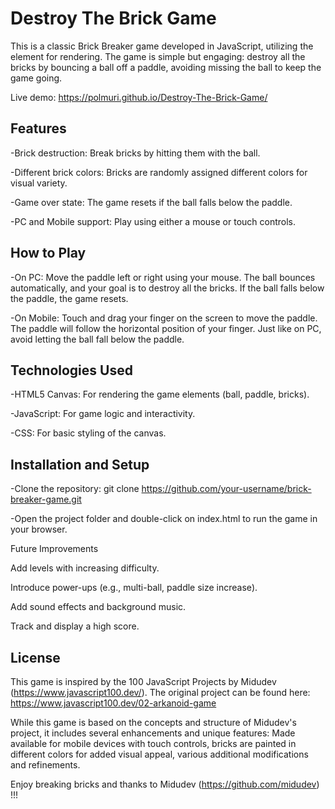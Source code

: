 # Destroy The Brick Game

This is a classic Brick Breaker game developed in JavaScript, utilizing the <canvas> element for rendering. The game is simple but engaging: destroy all the bricks by bouncing a ball off a paddle, avoiding missing the ball to keep the game going.

Live demo: https://polmuri.github.io/Destroy-The-Brick-Game/

## Features

-Brick destruction: Break bricks by hitting them with the ball.

-Different brick colors: Bricks are randomly assigned different colors for visual variety.

-Game over state: The game resets if the ball falls below the paddle.

-PC and Mobile support: Play using either a mouse or touch controls.

## How to Play

-On PC: Move the paddle left or right using your mouse. The ball bounces automatically, and your goal is to destroy all the bricks. If the ball falls below the paddle, the game resets.

-On Mobile: Touch and drag your finger on the screen to move the paddle. The paddle will follow the horizontal position of your finger. Just like on PC, avoid letting the ball fall below the paddle.

## Technologies Used

-HTML5 Canvas: For rendering the game elements (ball, paddle, bricks).

-JavaScript: For game logic and interactivity.

-CSS: For basic styling of the canvas.

## Installation and Setup

-Clone the repository: git clone https://github.com/your-username/brick-breaker-game.git

-Open the project folder and double-click on index.html to run the game in your browser.

Future Improvements

Add levels with increasing difficulty.

Introduce power-ups (e.g., multi-ball, paddle size increase).

Add sound effects and background music.

Track and display a high score.

## License

This game is inspired by the 100 JavaScript Projects by Midudev (https://www.javascript100.dev/). The original project can be found here: https://www.javascript100.dev/02-arkanoid-game 

While this game is based on the concepts and structure of Midudev's project, it includes several enhancements and unique features: Made available for mobile devices with touch controls, bricks are painted in different colors for added visual appeal, various additional modifications and refinements.

Enjoy breaking bricks and thanks to Midudev (https://github.com/midudev) !!! 






